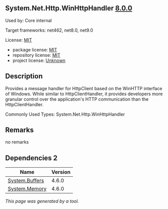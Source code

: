 System.Net.Http.WinHttpHandler [8.0.0](https://www.nuget.org/packages/System.Net.Http.WinHttpHandler/8.0.0)
--------------------

Used by: Core internal

Target frameworks: net462, net8.0, net9.0

License: [MIT](../../../../licenses/mit) 

- package license: [MIT](https://licenses.nuget.org/MIT) 
- repository license: [MIT](https://github.com/dotnet/runtime) 
- project license: [Unknown](https://dot.net/) 

Description
-----------
Provides a message handler for HttpClient based on the WinHTTP interface of Windows. While similar to HttpClientHandler, it provides developers more granular control over the application's HTTP communication than the HttpClientHandler.

Commonly Used Types:
System.Net.Http.WinHttpHandler

Remarks
-----------
no remarks


Dependencies 2
-----------

|Name|Version|
|----------|:----|
|[System.Buffers](../../../../packages/nuget.org/system.buffers/4.6.0)|4.6.0|
|[System.Memory](../../../../packages/nuget.org/system.memory/4.6.0)|4.6.0|

*This page was generated by a tool.*